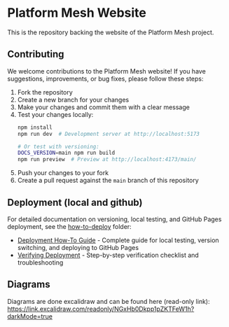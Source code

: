 # Platform Mesh Website

This is the repository backing the website of the Platform Mesh project.

## Contributing

We welcome contributions to the Platform Mesh website! If you have
suggestions, improvements, or bug fixes, please follow these steps:

1. Fork the repository
2. Create a new branch for your changes
3. Make your changes and commit them with a clear message
4. Test your changes locally:
   ```bash
   npm install
   npm run dev  # Development server at http://localhost:5173

   # Or test with versioning:
   DOCS_VERSION=main npm run build
   npm run preview  # Preview at http://localhost:4173/main/
   ```
5. Push your changes to your fork
6. Create a pull request against the `main` branch of this repository


## Deployment (local and github)

For detailed documentation on versioning, local testing, and GitHub Pages deployment, see the [how-to-deploy](how-to-deploy/) folder:
- [Deployment How-To Guide](how-to-deploy/how-to.md) - Complete guide for local testing, version switching, and deploying to GitHub Pages
- [Verifying Deployment](how-to-deploy/verify-deployment.md) - Step-by-step verification checklist and troubleshooting


## Diagrams

Diagrams are done excalidraw and can be found here (read-only link):
https://link.excalidraw.com/readonly/NGxHb0Dkpp1pZKTFeW1h?darkMode=true
